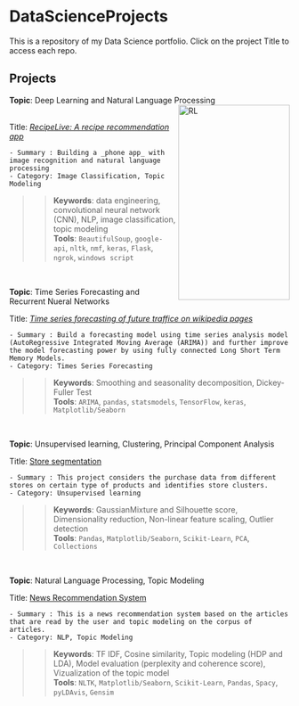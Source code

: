 # DataScienceProjects
This is a repository of my Data Science portfolio. Click on the project Title to access each repo.

## Projects

**Topic**:  Deep Learning and Natural Language Processing  
&nbsp;   &nbsp; &nbsp;   &nbsp; &nbsp;   &nbsp; <img src="https://github.com/hdev7/RecipeLive/blob/master/docs/project_demo.gif" alt="RL" title="RecipeLive App" width="200" height="350" align="right"/>

Title: [_RecipeLive: A recipe recommendation app_](https://github.com/hdev7/RecipeLive)

    - Summary : Building a _phone app_ with image recognition and natural language processing  
    - Category: Image Classification, Topic Modeling


>>**Keywords**: data engineering, convolutional neural network (CNN), NLP, image classification, topic modeling<br />
>>**Tools**: `BeautifulSoup`, `google-api`, `nltk`, `nmf`, `keras`, `Flask`, `ngrok`, `windows script`

&nbsp;   &nbsp; &nbsp;

**Topic**:  Time Series Forecasting and Recurrent Nueral Networks


Title: [_Time series forecasting of future traffice on wikipedia pages_](https://github.com/hdev7/Forecast-future-traffic-on-wikipedia-pages)

    - Summary : Build a forecasting model using time series analysis model (AutoRegressive Integrated Moving Average (ARIMA)) and further improve the model forecasting power by using fully connected Long Short Term Memory Models. 
    - Category: Times Series Forecasting

>>**Keywords**: Smoothing and seasonality decomposition, Dickey-Fuller Test<br />
>>**Tools**: `ARIMA`, `pandas`, `statsmodels`, `TensorFlow`, `keras`, `Matplotlib/Seaborn`


&nbsp;   &nbsp; &nbsp;

**Topic**:  Unsupervised learning, Clustering, Principal Component Analysis


Title: [Store segmentation](https://github.com/hdev7/Store-clustering)

    - Summary : This project considers the purchase data from different stores on certain type of products and identifies store clusters. 
    - Category: Unsupervised learning

>>**Keywords**: GaussianMixture and Silhouette score, Dimensionality reduction, Non-linear feature scaling, Outlier detection<br />
>>**Tools**: `Pandas`, `Matplotlib/Seaborn`, `Scikit-Learn`, `PCA`, `Collections`


&nbsp;   &nbsp; &nbsp;

**Topic**:  Natural Language Processing, Topic Modeling


Title: [News Recommendation System](https://github.com/hdev7/NLP---Topic-Modeling-and-Recommendation-system)

    - Summary : This is a news recommendation system based on the articles that are read by the user and topic modeling on the corpus of articles.
    - Category: NLP, Topic Modeling

>>**Keywords**: TF IDF, Cosine similarity, Topic modeling (HDP and LDA), Model evaluation (perplexity and coherence score), Vizualization of the topic model<br />
>>**Tools**: `NLTK`, `Matplotlib/Seaborn`, `Scikit-Learn`, `Pandas`, `Spacy`, `pyLDAvis`, `Gensim`


    
    
